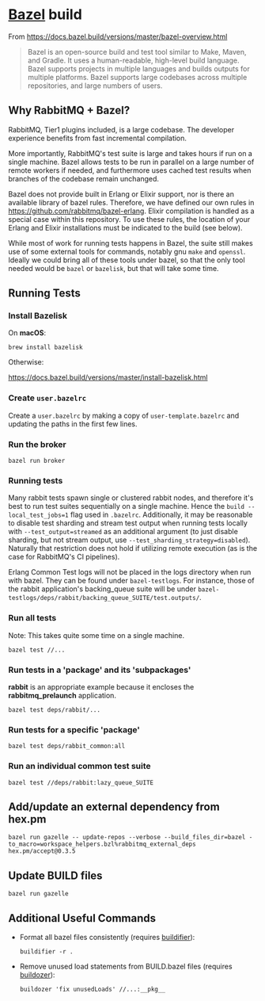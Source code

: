 # [Bazel](https://www.bazel.build/) build

From https://docs.bazel.build/versions/master/bazel-overview.html
> Bazel is an open-source build and test tool similar to Make, Maven, and Gradle. It uses a human-readable, high-level build language. Bazel supports projects in multiple languages and builds outputs for multiple platforms. Bazel supports large codebases across multiple repositories, and large numbers of users.

## Why RabbitMQ + Bazel?

RabbitMQ, Tier1 plugins included, is a large codebase. The developer experience benefits from fast incremental compilation.

More importantly, RabbitMQ's test suite is large and takes hours if run on a single machine. Bazel allows tests to be run in parallel on a large number of remote workers if needed, and furthermore uses cached test results when branches of the codebase remain unchanged.

Bazel does not provide built in Erlang or Elixir support, nor is there an available library of bazel rules. Therefore, we have defined our own rules in https://github.com/rabbitmq/bazel-erlang. Elixir compilation is handled as a special case within this repository. To use these rules, the location of your Erlang and Elixir installations must be indicated to the build (see below).

While most of work for running tests happens in Bazel, the suite still makes use of some external tools for commands, notably gnu `make` and `openssl`. Ideally we could bring all of these tools under bazel, so that the only tool needed would be `bazel` or `bazelisk`, but that will take some time.

## Running Tests

### Install Bazelisk

On **macOS**:

`brew install bazelisk`

Otherwise:

https://docs.bazel.build/versions/master/install-bazelisk.html

### Create `user.bazelrc`

Create a `user.bazelrc` by making a copy of `user-template.bazelrc` and updating the paths in the first few lines.

### Run the broker

`bazel run broker`

### Running tests

Many rabbit tests spawn single or clustered rabbit nodes, and therefore it's best to run test suites sequentially on a single machine. Hence the `build --local_test_jobs=1` flag used in `.bazelrc`. Additionally, it may be reasonable to disable test sharding and stream test output when running tests locally with `--test_output=streamed` as an additional argument (to just disable sharding, but not stream output, use `--test_sharding_strategy=disabled`). Naturally that restriction does not hold if utilizing remote execution (as is the case for RabbitMQ's CI pipelines).

Erlang Common Test logs will not be placed in the logs directory when run with bazel. They can be found under `bazel-testlogs`. For instance, those of the rabbit application's backing_queue suite will be under `bazel-testlogs/deps/rabbit/backing_queue_SUITE/test.outputs/`.

### Run all tests

Note: This takes quite some time on a single machine.

`bazel test //...`

### Run tests in a 'package' and its 'subpackages'

**rabbit** is an appropriate example because it encloses the **rabbitmq_prelaunch** application.

`bazel test deps/rabbit/...`

### Run tests for a specific 'package'

`bazel test deps/rabbit_common:all`

### Run an individual common test suite

`bazel test //deps/rabbit:lazy_queue_SUITE`

## Add/update an external dependency from hex.pm

`bazel run gazelle -- update-repos --verbose --build_files_dir=bazel -to_macro=workspace_helpers.bzl%rabbitmq_external_deps hex.pm/accept@0.3.5`

## Update BUILD files

`bazel run gazelle`

## Additional Useful Commands

- Format all bazel files consistently (requires [buildifier](https://github.com/bazelbuild/buildtools/blob/master/buildifier/README.md)):

  `buildifier -r .`

- Remove unused load statements from BUILD.bazel files (requires [buildozer](https://github.com/bazelbuild/buildtools/blob/master/buildozer/README.md)):

  `buildozer 'fix unusedLoads' //...:__pkg__`
